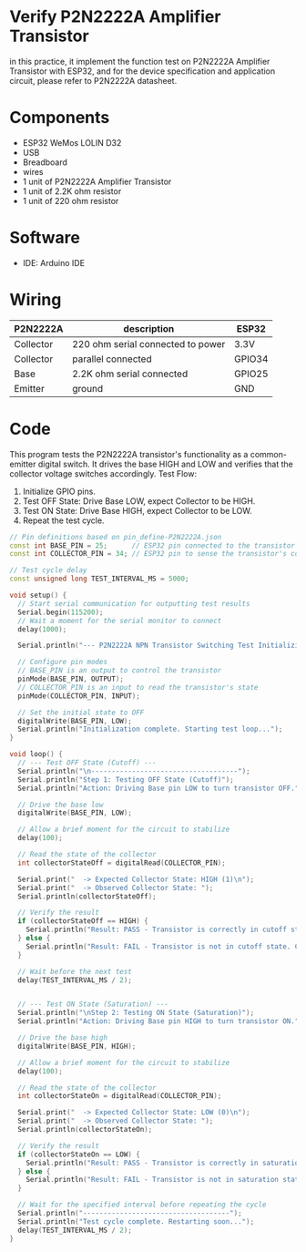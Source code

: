  # Verify P2N2222A Amplifier Transistor
in this practice, it implement the function test on P2N2222A Amplifier Transistor with ESP32, and for the device specification and application circuit, please refer to P2N2222A datasheet.

# Components
* ESP32 WeMos LOLIN D32
* USB
* Breadboard
* wires
* 1 unit of P2N2222A Amplifier Transistor
* 1 unit of 2.2K ohm resistor
* 1 unit of 220 ohm resistor

# Software
* IDE: Arduino IDE

# Wiring

| P2N2222A | description | ESP32 |
| ---- | ----------- | --- |
| Collector | 220 ohm serial connected to power | 3.3V |
| Collector | parallel connected | GPIO34 |
| Base | 2.2K ohm serial connected | GPIO25 |
| Emitter | ground | GND |

# Code
This program tests the P2N2222A transistor's functionality as a common-emitter digital switch. It drives the base HIGH and LOW and verifies that the collector voltage switches accordingly.
Test Flow:
1. Initialize GPIO pins.
2. Test OFF State: Drive Base LOW, expect Collector to be HIGH.
3. Test ON State: Drive Base HIGH, expect Collector to be LOW.
4. Repeat the test cycle.
```C++
// Pin definitions based on pin_define-P2N2222A.json
const int BASE_PIN = 25;      // ESP32 pin connected to the transistor's base (via RB)
const int COLLECTOR_PIN = 34; // ESP32 pin to sense the transistor's collector voltage

// Test cycle delay
const unsigned long TEST_INTERVAL_MS = 5000;

void setup() {
  // Start serial communication for outputting test results
  Serial.begin(115200);
  // Wait a moment for the serial monitor to connect
  delay(1000);

  Serial.println("--- P2N2222A NPN Transistor Switching Test Initializing ---");

  // Configure pin modes
  // BASE_PIN is an output to control the transistor
  pinMode(BASE_PIN, OUTPUT);
  // COLLECTOR_PIN is an input to read the transistor's state
  pinMode(COLLECTOR_PIN, INPUT);

  // Set the initial state to OFF
  digitalWrite(BASE_PIN, LOW);
  Serial.println("Initialization complete. Starting test loop...");
}

void loop() {
  // --- Test OFF State (Cutoff) ---
  Serial.println("\n------------------------------------");
  Serial.println("Step 1: Testing OFF State (Cutoff)");
  Serial.println("Action: Driving Base pin LOW to turn transistor OFF.");

  // Drive the base low
  digitalWrite(BASE_PIN, LOW);

  // Allow a brief moment for the circuit to stabilize
  delay(100);

  // Read the state of the collector
  int collectorStateOff = digitalRead(COLLECTOR_PIN);

  Serial.print("  -> Expected Collector State: HIGH (1)\n");
  Serial.print("  -> Observed Collector State: ");
  Serial.println(collectorStateOff);

  // Verify the result
  if (collectorStateOff == HIGH) {
    Serial.println("Result: PASS - Transistor is correctly in cutoff state.");
  } else {
    Serial.println("Result: FAIL - Transistor is not in cutoff state. Collector should be HIGH.");
  }

  // Wait before the next test
  delay(TEST_INTERVAL_MS / 2);


  // --- Test ON State (Saturation) ---
  Serial.println("\nStep 2: Testing ON State (Saturation)");
  Serial.println("Action: Driving Base pin HIGH to turn transistor ON.");

  // Drive the base high
  digitalWrite(BASE_PIN, HIGH);

  // Allow a brief moment for the circuit to stabilize
  delay(100);

  // Read the state of the collector
  int collectorStateOn = digitalRead(COLLECTOR_PIN);

  Serial.print("  -> Expected Collector State: LOW (0)\n");
  Serial.print("  -> Observed Collector State: ");
  Serial.println(collectorStateOn);

  // Verify the result
  if (collectorStateOn == LOW) {
    Serial.println("Result: PASS - Transistor is correctly in saturation state.");
  } else {
    Serial.println("Result: FAIL - Transistor is not in saturation state. Collector should be LOW.");
  }

  // Wait for the specified interval before repeating the cycle
  Serial.println("------------------------------------");
  Serial.println("Test cycle complete. Restarting soon...");
  delay(TEST_INTERVAL_MS / 2);
}
```
